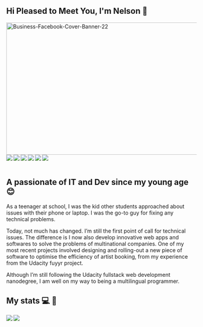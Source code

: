 
## Hi Pleased to Meet You, I'm Nelson :wave:
<img src="https://i.ibb.co/DpwLCnY/Business-Facebook-Cover-Banner-22.png" alt="Business-Facebook-Cover-Banner-22" data-is360="0" data-load="full" class="" style="width: 1280px; height: 350px;">
<img align="left"src="https://img.shields.io/badge/linkedin-%230077B5.svg?style=for-the-badge&logo=linkedin&logoColor=white">
<img align="left" src="https://img.shields.io/badge/Instagram-%23E4405F.svg?style=for-the-badge&logo=Instagram&logoColor=white">
<img align="left" src="https://img.shields.io/badge/Facebook-%231877F2.svg?style=for-the-badge&logo=Facebook&logoColor=white">
<img align="left" src="https://img.shields.io/badge/WhatsApp-25D366?style=for-the-badge&logo=whatsapp&logoColor=white">
<img align="left" src="https://img.shields.io/badge/Slack-4A154B?style=for-the-badge&logo=slack&logoColor=white">
<img align="left" src="https://img.shields.io/badge/Telegram-2CA5E0?style=for-the-badge&logo=telegram&logoColor=white">

&nbsp;

## A passionate of IT and Dev since my young age :blush:

As a teenager at school, I was the kid other students approached about issues with their phone or laptop. I was the go-to guy for fixing any technical problems.

Today, not much has changed. I’m still the first point of call for technical issues. The difference is I now also develop innovative web apps and softwares to solve the problems of multinational companies. One of my most recent projects involved designing and rolling-out a new piece of software to optimise the efficiency of artist booking, from my experience from the Udacity fuyyr project.

Although I’m still following the Udacity fullstack web development nanodegree, I am well on my way to being a multilingual programmer.
&nbsp;
## My stats :computer: 🥇

<img align="left" src="https://github-readme-stats.vercel.app/api?username=Afr0t&show_icons=true&theme=radical">
<img align="left" src="https://github-readme-stats.vercel.app/api/top-langs/?username=Afr0t&layout=compact">


<!--
**Afr0t/Afr0t** is a ✨ _special_ ✨ repository because its `README.md` (this file) appears on your GitHub profile.

Here are some ideas to get you started:

- 🔭 I’m currently working on ...
- 🌱 I’m currently learning ...
- 👯 I’m looking to collaborate on ...
- 🤔 I’m looking for help with ...
- 💬 Ask me about ...
- 📫 How to reach me: ...
- 😄 Pronouns: ...
- ⚡ Fun fact: ...
-->
